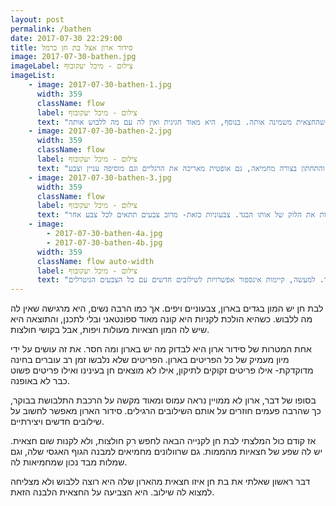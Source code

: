 ```yaml
---
layout: post
permalink: /bathen
date: 2017-07-30 22:29:00
title: סידור ארון אצל בת חן כרמל
image: 2017-07-30-bathen.jpg
imageLabel: צילום - מיכל יעקובוף
imageList:
    - image: 2017-07-30-bathen-1.jpg
      width: 359
      className: flow
      label: צילום - מיכל יעקובוף
      text: "היא חששה שהחצאית משמינה אותה. בנוסף, היא מאוד חגיגית ואין לה עם מה ללבוש אותה.\n\nהחצאית בעיניי מהממת, עם דוגמה מעניינת ומחמיאה למבנה הגוף שלה.\nהמלצתי לה לשלב אותה עם חולצת ג'ינס יומיומית, כדי לשנמך אותה, לשלב עם אקססוריז מעניין, שלגמרי שייך ליום יום. והתוצאה שהתקבלה היא מראה ליום יום חשוב שהיא רוצה להרגיש מיוחדת ולהשאיר רושם טוב."
    - image: 2017-07-30-bathen-2.jpg
      width: 359
      className: flow
      label: צילום - מיכל יעקובוף
      text: "דוגמה לשמלה מומלצת למבנה הגוף האגסי, כמו שיש לבת חן. מצד אחד חשוב שהחצאית לא תצמד לירכיים, כי כך זה רק ידגיש אותם, ומצד שני מאוד יחמיא להוסיף מעט נפח בכתפיים, ולכן הקיווצים בשרוולים מאוד מחמיאים לה. החגורה במותן - גם מדגישה את החלק הצר בגוף, גם מחלקת את הפרופורציות של פלג הגוף העליון והתחתון בצורה מחמיאה, גם אופטית מאריכה את הרגליים וגם מוסיפה עניין וצבע.\nהערה לגבי החגורה - חשוב למקם אותה בדיוק במותן, באזור הטבור, מעל הבטן התחתונה."
    - image: 2017-07-30-bathen-3.jpg
      width: 359
      className: flow
      label: צילום - מיכל יעקובוף
      text: "מטפחת ושרשרת צבעונית - זה לפעמים כל מה שצריך כדי לגמרי לשנות את הלוק של אותו הבגד. צבעוניות כזאת- מרוב צבעים תתאים לכל צבע אחר.\nאני ממליצה שלכל אחת תהיה לפחות שרשרת אחת שמשלבת בתוכה הרבה צבעים. שרשרת תהיה כזאת מאוד שימושית."
    - image:
        - 2017-07-30-bathen-4a.jpg
        - 2017-07-30-bathen-4b.jpg
      width: 359
      className: flow auto-width
      label: צילום - מיכל יעקובוף
      text: "אותה חולצה קלאסית, עם אקססוריז חגיגי או יותר יומיומי - נראית שונה מאוד. החולצה השחורה היא ניטרלית, ולכן תשתלב יפה עם כל צבע אחר. למעשה, קיימות אינספור אפשרויות לשילובים חדשים עם כל הצבעים הניטרלים.\nאני ממליצה שלכל אחת תהיה חולצה כזאת באחד מהצבעים הניטרלים - שחור, חום, כחול כהה, אפור, בז' או לבן."
---
```


לבת חן יש המון בגדים בארון, צבעוניים ויפים. אך כמו הרבה נשים, היא מרגישה שאין לה מה ללבוש.
כשהיא הולכת לקניות היא קונה מאוד ספונטאני ובלי לתכנן, והתוצאה היא שיש לה המון חצאיות מעולות ויפות, אבל בקושי חולצות.

אחת המטרות של סידור ארון היא לבדוק מה יש בארון ומה חסר. את זה עושים על ידי מיון מעמיק של כל הפריטים בארון. הפריטים שלא נלבשו זמן רב עוברים בחינה מדוקדקת- אילו פריטים זקוקים לתיקון, אילו לא מוצאים חן בעינינו ואילו פריטים פשוט כבר לא באופנה. 

בסופו של דבר, ארון לא ממויין נראה עמוס ומאוד מקשה על הרכבת התלבושת בבוקר, כך שהרבה פעמים חוזרים על אותם השילובים הרגילים.
סידור הארון מאפשר לחשוב על שילובים חדשים ויצירתיים.

אז קודם כול המלצתי לבת חן לקנייה הבאה לחפש רק חולצות, ולא לקנות שום חצאית. יש לה שפע של חצאיות מהממות.
גם שרוולונים מחמיאים למבנה הגוף האגסי שלה, וגם שמלות מבד נכון שמחמיאות לה.

דבר ראשון שאלתי את בת חן איזו חצאית מהארון שלה היא רוצה ללבוש ולא מצליחה למצוא לה שילוב. היא הצביעה על החצאית הלבנה הזאת.

